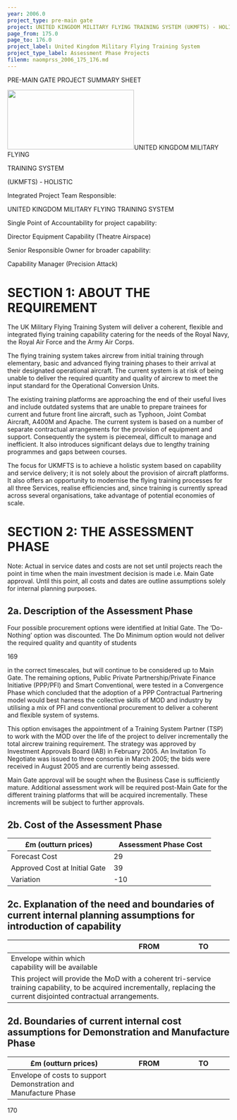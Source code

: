 ```yaml
---
year: 2006.0
project_type: pre-main gate
project: UNITED KINGDOM MILITARY FLYING TRAINING SYSTEM (UKMFTS) - HOLISTIC
page_from: 175.0
page_to: 176.0
project_label: United Kingdom Military Flying Training System
project_type_label: Assessment Phase Projects
filenm: naomprss_2006_175_176.md
---
```

PRE-MAIN GATE PROJECT SUMMARY SHEET

<img src="./data-raw/gfm-out/images/naomprss_2006_175_176./media/image1.jpg"
style="width:2.99466in;height:1.41331in" />UNITED KINGDOM MILITARY FLYING

TRAINING SYSTEM

(UKMFTS) - HOLISTIC

Integrated Project Team Responsible:

UNITED KINGDOM MILITARY FLYING TRAINING SYSTEM

Single Point of Accountability for project capability:

Director Equipment Capability (Theatre Airspace)

Senior Responsible Owner for broader capability:

Capability Manager (Precision Attack)

# SECTION 1: ABOUT THE REQUIREMENT

The UK Military Flying Training System will deliver a coherent, flexible and integrated flying training capability catering for the needs of the Royal Navy, the Royal Air Force and the Army Air Corps.

The flying training system takes aircrew from initial training through elementary, basic and advanced flying training phases to their arrival at their designated operational aircraft. The current system is at risk of being unable to deliver the required quantity and quality of aircrew to meet the input standard for the Operational Conversion Units.

The existing training platforms are approaching the end of their useful lives and include outdated systems that are unable to prepare trainees for current and future front line aircraft, such as Typhoon, Joint Combat Aircraft, A400M and Apache. The current system is based on a number of separate contractual arrangements for the provision of equipment and support. Consequently the system is piecemeal, difficult to manage and inefficient. It also introduces significant delays due to lengthy training programmes and gaps between courses.

The focus for UKMFTS is to achieve a holistic system based on capability and service delivery; it is not solely about the provision of aircraft platforms. It also offers an opportunity to modernise the flying training processes for all three Services, realise efficiencies and, since training is currently spread across several organisations, take advantage of potential economies of scale.

# SECTION 2: THE ASSESSMENT PHASE

Note: Actual in service dates and costs are not set until projects reach the point in time when the main investment decision is made i.e. Main Gate approval. Until this point, all costs and dates are outline assumptions solely for internal planning purposes.

## 2a. Description of the Assessment Phase

Four possible procurement options were identified at Initial Gate. The
‘Do-Nothing’ option was discounted. The Do Minimum option would not deliver the required quality and quantity of students

169

in the correct timescales, but will continue to be considered up to Main Gate. The remaining options, Public Private Partnership/Private Finance Initiative (PPP/PFI) and Smart Conventional, were tested in a Convergence Phase which concluded that the adoption of a PPP Contractual Partnering model would best harness the collective skills of MOD and industry by utilising a mix of PFI and conventional procurement to deliver a coherent and flexible system of systems.

This option envisages the appointment of a Training System Partner (TSP) to work with the MOD over the life of the project to deliver incrementally the total aircrew training requirement. The strategy was approved by Investment Approvals Board (IAB) in February 2005. An Invitation To Negotiate was issued to three consortia in March 2005;
the bids were received in August 2005 and are currently being assessed.

Main Gate approval will be sought when the Business Case is sufficiently mature. Additional assessment work will be required post-Main Gate for the different training platforms that will be acquired incrementally. These increments will be subject to further approvals.

## 2b. Cost of the Assessment Phase

<table>
<colgroup>
<col style="width: 50%" />
<col style="width: 49%" />
</colgroup>
<thead>
<tr>
<th>
£m (outturn prices)
</th>
<th>
Assessment Phase Cost
</th>
</tr>
</thead>
<tbody>
<tr>
<td>Forecast Cost</td>
<td>
29
</td>
</tr>
<tr>
<td>Approved Cost at Initial Gate</td>
<td>
39
</td>
</tr>
<tr>
<td>Variation</td>
<td>
-10
</td>
</tr>
</tbody>
</table>

## 2c. Explanation of the need and boundaries of current internal planning assumptions for introduction of capability

<table>
<colgroup>
<col style="width: 50%" />
<col style="width: 25%" />
<col style="width: 23%" />
</colgroup>
<thead>
<tr>
<th></th>
<th>
FROM
</th>
<th>
TO
</th>
</tr>
</thead>
<tbody>
<tr>
<td>Envelope within which capability will be available</td>
<td>

</td>
<td>

</td>
</tr>
<tr>
<td colspan="3">This project will provide the MoD with a coherent tri-service training capability, to be acquired incrementally, replacing the current disjointed contractual arrangements.</td>
</tr>
</tbody>
</table>

## 2d. Boundaries of current internal cost assumptions for Demonstration and Manufacture Phase

<table>
<colgroup>
<col style="width: 50%" />
<col style="width: 25%" />
<col style="width: 23%" />
</colgroup>
<thead>
<tr>
<th>
£m (outturn prices)
</th>
<th>
FROM
</th>
<th>
TO
</th>
</tr>
</thead>
<tbody>
<tr>
<td>Envelope of costs to support Demonstration and Manufacture Phase</td>
<td>

</td>
<td>

</td>
</tr>
</tbody>
</table>

170
